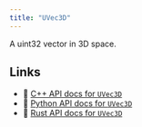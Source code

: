 ```yaml
---
title: "UVec3D"
---
```


A uint32 vector in 3D space.


## Links
 * 🌊 [C++ API docs for `UVec3D`](https://ref.rerun.io/docs/cpp/stable/structrerun_1_1datatypes_1_1UVec3D.html)
 * 🐍 [Python API docs for `UVec3D`](https://ref.rerun.io/docs/python/stable/common/datatypes#rerun.datatypes.UVec3D)
 * 🦀 [Rust API docs for `UVec3D`](https://docs.rs/rerun/latest/rerun/datatypes/struct.UVec3D.html)


